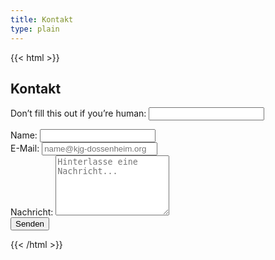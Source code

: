 ```yaml
---
title: Kontakt
type: plain
---
```

{{< html >}}
<section class="bg-white dark:bg-gray-900">
    <div class="max-w-screen-md px-4 py-8 mx-auto lg:py-16">
        <h2 class="mb-4 text-4xl font-extrabold tracking-tight text-center text-gray-900 dark:text-white">Kontakt
        </h2>
        <form name="kontakt" method="POST" data-netlify="true" netlify-honeypot="bot-field" class="space-y-8">
            <div>
                <p class="hidden">
                    <label>
                        Don’t fill this out if you’re human: <input name="bot-field" />
                    </label>
                </p>
            </div>
            <input type="hidden" name="subject" value="Kontakt: KjG Dossenheim" />
            <div>
                <label class="block mb-2 text-sm font-medium text-gray-900 dark:text-gray-300">
                    Name:
                    <input type="text" name="Name" class="shadow-sm bg-gray-50 border border-gray-300 text-gray-900 text-sm rounded-lg focus:ring-primary-500 focus:border-primary-500 block w-full p-2.5 dark:bg-gray-700 dark:border-gray-600 dark:placeholder-gray-400 dark:text-white dark:focus:ring-primary-500 dark:focus:border-primary-500 dark:shadow-sm-light"/></label>
            </div>
            <div>
                <label class="block mb-2 text-sm font-medium text-gray-900 dark:text-gray-300">
                    E-Mail:
                    <input type="email" name="E-Mail"
                        class="shadow-sm bg-gray-50 border border-gray-300 text-gray-900 text-sm rounded-lg focus:ring-primary-500 focus:border-primary-500 block w-full p-2.5 dark:bg-gray-700 dark:border-gray-600 dark:placeholder-gray-400 dark:text-white dark:focus:ring-primary-500 dark:focus:border-primary-500 dark:shadow-sm-light"
                        placeholder="name@kjg-dossenheim.org" required /></label>
            </div>
            <div>
                <label class="block mb-2 text-sm font-medium text-gray-900 dark:text-gray-300">
                    Nachricht:
                    <textarea name="Nachricht" rows="6"
                    class="block p-2.5 w-full text-sm text-gray-900 bg-gray-50 rounded-lg shadow-sm border border-gray-300 focus:ring-primary-500 focus:border-primary-500 dark:bg-gray-700 dark:border-gray-600 dark:placeholder-gray-400 dark:text-white dark:focus:ring-primary-500 dark:focus:border-primary-500"
                    placeholder="Hinterlasse eine Nachricht..."></textarea ></label>
            </div>
            <div>
                <button type="submit" class="px-5 py-3 text-sm font-medium text-center text-white rounded-lg bg-primary-500 sm:w-fit hover:bg-primary-500-focus focus:ring-4 focus:outline-none focus:ring-primary-300 dark:bg-primary-500-600 dark:hover:bg-primary-500-700 dark:focus:ring-primary-800">Senden</button>
            </div>
        </form>
    </div>
</section>
{{< /html >}}